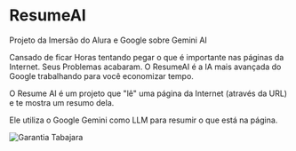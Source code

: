 # ResumeAI
Projeto da Imersão do Alura e Google sobre Gemini AI

Cansado de ficar Horas tentando pegar o que é importante nas páginas da Internet.
Seus Problemas acabaram. O ResumeAI é a IA mais avançada do Google trabalhando para você economizar tempo. 

O Resume AI é um projeto que "lê" uma página da Internet (através da URL) e te mostra um resumo dela. 

Ele utiliza o Google Gemini como LLM para resumir o que está na página.

![Garantia Tabajara](https://pbs.twimg.com/media/FSU6HvxWUAMbR_S.jpg)
